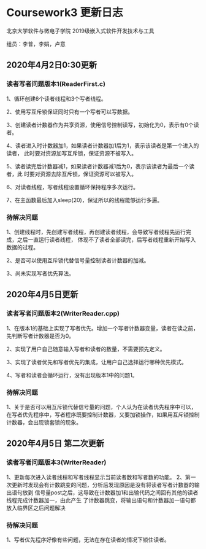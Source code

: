 # Coursework3 更新日志
北京大学软件与微电子学院 2019级嵌入式软件开发技术与工具 

组员：李普，李娟，卢意

## 2020年4月2日0:30更新

### 读者写者问题版本1(ReaderFirst.c)

1、循环创建6个读者线程和3个写者线程。

2、使用写互斥锁保证同时只有一个写者可以写数据。

3、创建读者计数器作为共享资源，使用信号控制读写，初始化为0，表示有0个读者。

4、读者进入时计数器加1，如果读者计数器加1后为1，表示该读者是第一个进入的读者，
此时要对资源加写互斥锁，保证资源不被写入。

5、读者读完后计数器减1，如果读者计数器减1后为0，表示该读者为最后一个读者，此
时要对资源去除互斥锁，保证资源可以被写入。

6、对读者线程，写者线程设置循环保持程序多次运行。

7、在主函数最后加入sleep(20)，保证所以的线程能够运行多遍。

### 待解决问题

1、创建线程时，先创建写者线程，再创建读者线程，会导致写者线程先运行完成，之后一直运行读者线程，
体现不了读者全部读完，后写者线程重新开始写入数据的过程。

2、是否可以使用互斥锁代替信号量控制读者计数器的加减。

3、尚未实现写者优先算法。

## 2020年4月5日更新

### 读者写者问题版本2(WriterReader.cpp)

1、在版本1的基础上实现了写者优先。增加一个写者计数器变量，读者在读之前，先判断写者计数器是否为0。

2、实现了用户自己随意输入写者和读者的数量，不需要预先定义。

3、实现了读者优先和写者优先的集成，让用户自己选择运行哪种优先模式。

4、写者和读者会循环运行，没有出现版本1中的问题1。

### 待解决问题

1、关于是否可以用互斥锁代替信号量的问题，个人认为在读者优先程序中可以，在写者优先程序中，写者程序既要控制计数器，又要加锁操作，如果用互斥锁控制计数器，会出现锁套锁的现象。


## 2020年4月5日 第二次更新

### 读者写者问题版本3(WriterReader)
1、更新每次进入读者线程和写者线程显示当前读者数和写者数的功能。
2、第一次更新时发现会有计数跳变的问题，分析后发现原因是没有将读者写者计数器的输出语句放到
信号量post之后，这导致在计数器加1和出输代码之间回有其他的读者线程完成计数器加一，由此产生
了计数器跳变，将输出语句和计数器加一语句都放入临界区之后问题解决

### 待解决问题
1、写者优先程序好像有些问题，无法在存在读者的情况下锁住读者。
